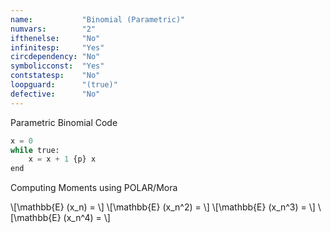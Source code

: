 ```yaml
---
name:           "Binomial (Parametric)"
numvars:        "2"
ifthenelse:     "No"
infinitesp:     "Yes"
circdependency: "No"
symbolicconst:  "Yes"
contstatesp:    "No"
loopguard:      "(true)"
defective:      "No"
---
```


Parametric Binomial Code

```python
x = 0
while true:
    x = x + 1 {p} x
end
```

Computing Moments using POLAR/Mora

<p>
  \[\mathbb{E} (x_n)   = \]
  \[\mathbb{E} (x_n^2) = \]
  \[\mathbb{E} (x_n^3) = \]
  \[\mathbb{E} (x_n^4) = \]
</p>

<div id="myDiv"><!-- Plotly chart will be drawn inside this DIV --></div>
  <script>
    var x = [];
    sim = 10000;
    n   = 10;
    f   = 0;
    for (var i = 0; i < sim; i++) {
       f = 0;  
       for (var j = 0; j < n; j++){
          if (Math.random() < 0.5){
             f += 1;
          }
       }
       x[i] = f;
    } 
    var trace = {
      x: x,
       type: 'histogram',
			histnorm: 'probability',
			  marker: { 
			     color: "rgba(255, 100, 102, 0.7)", 
                 line: { color:  "rgba(255, 100, 102, 1)", 
                         width: 1
                 }
              
              },
              autobinx: false, 
              xbins: { 
                 size: 1 
              }
    };
    var data = [trace];
    var layout = {
      bargap: 0.05, 
      bargroupgap: 0.2, 
      barmode: "overlay", 
      title: "Sampled Results (p=0.5, loop iteration=10, num. simulations = 10000)", 
      xaxis: {title: "X Value"}, 
      yaxis: {title: "Probability"}
    }
    Plotly.newPlot('myDiv', data, layout);
     
  </script>
